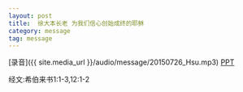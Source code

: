 ```yaml
---
layout: post
title:  徐大本长老 为我们信心创始成终的耶稣
category: message
tag: message
---
```


[录音]({{ site.media_url }}/audio/message/20150726_Hsu.mp3)  [PPT](http://1drv.ms/1KrUOLO) 

经文:希伯来书1:1-3,12:1-2
